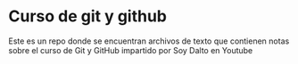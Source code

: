 # Curso de git y github
Este es un repo donde se encuentran archivos de texto que contienen notas sobre el curso de Git y GitHub impartido por Soy Dalto en Youtube
